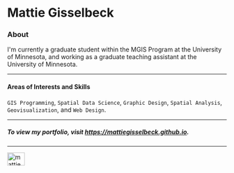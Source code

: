 <h1 align="left">Mattie Gisselbeck</h1>

### About
I'm currently a graduate student within the MGIS Program at the University of Minnesota, and working as a graduate teaching assistant at the University of Minnesota.

------------
#### Areas of Interests and Skills
`GIS Programming`, `Spatial Data Science`, `Graphic Design`, `Spatial Analysis`, `Geovisualization`, and `Web Design`.

------------

##### To view my portfolio, visit https://mattiegisselbeck.github.io.

------------

<p align="left">
<a href="https://linkedin.com/in/mattiegisselbeck" target="blank"><img align="center" src="https://raw.githubusercontent.com/rahuldkjain/github-profile-readme-generator/master/src/images/icons/Social/linked-in-alt.svg" alt="mattiegisselbeck" height="30" width="40" /></a>
</p>
 
